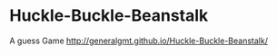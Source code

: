 Huckle-Buckle-Beanstalk
=======================

A guess Game
http://generalgmt.github.io/Huckle-Buckle-Beanstalk/

